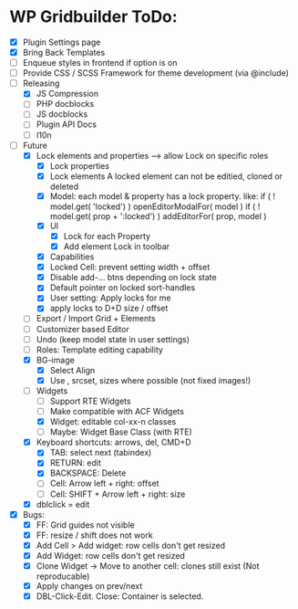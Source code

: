 WP Gridbuilder ToDo:
====================
 - [x] Plugin Settings page
 - [x] Bring Back Templates
 - [ ] Enqueue styles in frontend if option is on
 - [ ] Provide CSS / SCSS Framework for theme development (via @include)
 - [ ] Releasing
	- [x] JS Compression
	- [ ] PHP docblocks
	- [ ] JS docblocks
	- [ ] Plugin API Docs
	- [ ] l10n
 - [ ] Future
	- [x] Lock elements and properties --> allow Lock on specific roles
		- [x] Lock properties
		- [x] Lock elements
			A locked element can not be editied, cloned or deleted
		- [x] Model: each model & property has a lock property. like: 
				if ( ! model.get( 'locked') ) openEditorModalFor( model )
				if ( ! model.get( prop + ':locked') ) addEditorFor( prop, model )
		- [x] UI
			- [x] Lock for each Property
			- [x] Add element Lock in toolbar
		- [x] Capabilities
		- [x] Locked Cell: prevent setting width + offset
		- [x] Disable add-... btns depending on lock state
		- [x] Default pointer on locked sort-handles
		- [x] User setting: Apply locks for me
		- [x] apply locks to D+D size / offset
	- [ ] Export / Import Grid + Elements
	- [ ] Customizer based Editor
	- [ ] Undo (keep model state in user settings)
	- [ ] Roles: Template editing capability
	- [x] BG-image
		- [x] Select Align
		- [x] Use <img>, srcset, sizes where possible (not fixed images!)
	- [ ] Widgets
		- [ ] Support RTE Widgets
		- [ ] Make compatible with ACF Widgets 
		- [x] Widget: editable col-xx-n classes
		- [ ] Maybe: Widget Base Class (with RTE)
	- [x] Keyboard shortcuts: arrows, del, CMD+D
		- [x] TAB: select next (tabindex)
		- [x] RETURN: edit
		- [x] BACKSPACE: Delete
		- [ ] Cell: Arrow left + right: offset
		- [ ] Cell: SHIFT + Arrow left + right: size
	- [x] dblclick = edit
 - [x] Bugs:
	- [x] FF: Grid guides not visible
 	- [x] FF: resize / shift does not work
	- [x] Add Cell > Add widget: row cells don't get resized
	- [x] Add Widget: row cells don't get resized
	- [x] Clone Widget -> Move to another cell: clones still exist (Not reproducable)
	- [x] Apply changes on prev/next
	- [x] DBL-Click-Edit. Close: Container is selected.
